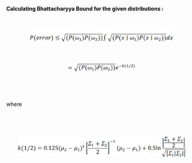 </head>

<body lang=TR style='tab-interval:35.3pt'>

<div class=WordSection1>

<p class=Standard style='text-align:justify'><b><span style='mso-fareast-font-family:
"Courier New";mso-bidi-font-family:"Courier New";color:black'>Calculating
Bhattacharyya Bound for the given distributions :<o:p></o:p></span></b></p>

<p class=Standard style='text-align:justify'><b><span style='mso-fareast-font-family:
"Courier New";mso-bidi-font-family:"Courier New";color:black'><o:p>&nbsp;</o:p></span></b></p>

<p class=Standard align=center style='text-align:center'><span
style='font-size:11.0pt;font-family:"Calibri",sans-serif;mso-ascii-theme-font:
minor-latin;mso-fareast-font-family:"Times New Roman";mso-fareast-theme-font:
minor-fareast;mso-hansi-theme-font:minor-latin;mso-bidi-font-family:"Times New Roman";
mso-bidi-theme-font:minor-bidi;mso-ansi-language:TR;mso-fareast-language:TR;
mso-bidi-language:AR-SA;mso-no-proof:yes'><!--[if gte vml 1]><v:shapetype id="_x0000_t75"
 coordsize="21600,21600" o:spt="75" o:preferrelative="t" path="m@4@5l@4@11@9@11@9@5xe"
 filled="f" stroked="f">
 <v:stroke joinstyle="miter"/>
 <v:formulas>
  <v:f eqn="if lineDrawn pixelLineWidth 0"/>
  <v:f eqn="sum @0 1 0"/>
  <v:f eqn="sum 0 0 @1"/>
  <v:f eqn="prod @2 1 2"/>
  <v:f eqn="prod @3 21600 pixelWidth"/>
  <v:f eqn="prod @3 21600 pixelHeight"/>
  <v:f eqn="sum @0 0 1"/>
  <v:f eqn="prod @6 1 2"/>
  <v:f eqn="prod @7 21600 pixelWidth"/>
  <v:f eqn="sum @8 21600 0"/>
  <v:f eqn="prod @7 21600 pixelHeight"/>
  <v:f eqn="sum @10 21600 0"/>
 </v:formulas>
 <v:path o:extrusionok="f" gradientshapeok="t" o:connecttype="rect"/>
 <o:lock v:ext="edit" aspectratio="t"/>
</v:shapetype><v:shape id="Resim_x0020_1" o:spid="_x0000_i1027" type="#_x0000_t75"
 style='width:285.3pt;height:31.8pt;visibility:visible;mso-wrap-style:square'>
 <v:imagedata src="readme_files/image001.png" o:title=""
  chromakey="white"/>
</v:shape><![endif]--><![if !vml]><img width=380 height=42
src="readme_files/image017.gif" v:shapes="Resim_x0020_1"><![endif]></span><span
style='mso-fareast-font-family:"Courier New";mso-bidi-font-family:"Courier New";
color:black'><o:p></o:p></span></p>

<p class=Standard style='text-align:justify'><span style='mso-fareast-font-family:
"Courier New";mso-bidi-font-family:"Courier New";color:black'><o:p>&nbsp;</o:p></span></p>

<p class=Standard align=center style='text-align:center'><span
style='font-size:11.0pt;font-family:"Calibri",sans-serif;mso-ascii-theme-font:
minor-latin;mso-fareast-font-family:"Times New Roman";mso-fareast-theme-font:
minor-fareast;mso-hansi-theme-font:minor-latin;mso-bidi-font-family:"Times New Roman";
mso-bidi-theme-font:minor-bidi;mso-ansi-language:TR;mso-fareast-language:TR;
mso-bidi-language:AR-SA;mso-no-proof:yes'><!--[if gte vml 1]><v:shape id="Resim_x0020_2"
 o:spid="_x0000_i1026" type="#_x0000_t75" style='width:134.4pt;height:17.4pt;
 visibility:visible;mso-wrap-style:square'>
 <v:imagedata src="readme_files/image003.png" o:title=""
  chromakey="white"/>
</v:shape><![endif]--><![if !vml]><img width=179 height=23
src="readme_files/image018.gif" v:shapes="Resim_x0020_2"><![endif]></span><span
style='mso-fareast-font-family:"Courier New";mso-bidi-font-family:"Courier New";
color:black'><o:p></o:p></span></p>

<p class=Standard style='text-align:justify'><span style='mso-fareast-font-family:
"Courier New";mso-bidi-font-family:"Courier New";color:black'><o:p>&nbsp;</o:p></span></p>

<p class=Standard style='text-align:justify'><span style='mso-fareast-font-family:
"Courier New";mso-bidi-font-family:"Courier New";color:black'><o:p>&nbsp;</o:p></span></p>

<p class=Standard style='text-align:justify'><span style='mso-fareast-font-family:
"Courier New";mso-bidi-font-family:"Courier New";color:black'>where<o:p></o:p></span></p>

<p class=Standard style='text-align:justify'><span style='mso-fareast-font-family:
"Courier New";mso-bidi-font-family:"Courier New";color:black'><o:p>&nbsp;</o:p></span></p>

<p class=Standard style='text-align:justify'><span style='mso-fareast-font-family:
"Courier New";mso-bidi-font-family:"Courier New";color:black'><o:p>&nbsp;</o:p></span></p>

<p class=Standard align=center style='text-align:center'><span
style='font-size:11.0pt;font-family:"Calibri",sans-serif;mso-ascii-theme-font:
minor-latin;mso-fareast-font-family:"Times New Roman";mso-fareast-theme-font:
minor-fareast;mso-hansi-theme-font:minor-latin;mso-bidi-font-family:"Times New Roman";
mso-bidi-theme-font:minor-bidi;mso-ansi-language:TR;mso-fareast-language:TR;
mso-bidi-language:AR-SA;mso-no-proof:yes'><!--[if gte vml 1]><v:shape id="Resim_x0020_3"
 o:spid="_x0000_i1025" type="#_x0000_t75" style='width:333.6pt;height:42.3pt;
 visibility:visible;mso-wrap-style:square'>
 <v:imagedata src="readme_files/image005.png" o:title=""
  chromakey="white"/>
</v:shape><![endif]--><![if !vml]><img width=445 height=56
src="readme_files/image019.gif" v:shapes="Resim_x0020_3"><![endif]></span><span
style='mso-fareast-font-family:"Courier New";mso-bidi-font-family:"Courier New";
color:black'><o:p></o:p></span></p>

<p class=Standard style='text-align:justify'><span style='mso-fareast-font-family:
"Courier New";mso-bidi-font-family:"Courier New";color:black'><o:p>&nbsp;</o:p></span></p>

<p class=Standard style='text-align:justify'><span style='mso-fareast-font-family:
"Courier New";mso-bidi-font-family:"Courier New";color:black'><o:p>&nbsp;</o:p></span></p>

<p class=Standard style='text-align:justify'><span style='mso-fareast-font-family:
"Courier New";mso-bidi-font-family:"Courier New";color:black'><o:p>&nbsp;</o:p></span></p>

</div>

</body>

</html>
